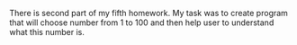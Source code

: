 There is second part of my fifth homework.
My task was to create program that will choose number from 1 to 100 and then help user to understand what this number is.